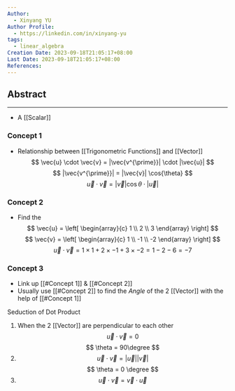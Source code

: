 ```yaml
---
Author:
  - Xinyang YU
Author Profile:
  - https://linkedin.com/in/xinyang-yu
tags:
  - linear_algebra
Creation Date: 2023-09-18T21:05:17+08:00
Last Date: 2023-09-18T21:05:17+08:00
References:
---
```

## Abstract
---
- A [[Scalar]]
### Concept 1
- Relationship between [[Trigonometric Functions]] and [[Vector]]
$$
\vec{u} \cdot \vec{v} 
= |\vec{v^{\prime}}| \cdot |\vec{u}| 
$$
$$
|\vec{v^{\prime}}| = |\vec{v}| \cos{\theta}
$$
$$
\vec{u} \cdot \vec{v} 
= |\vec{v}| \cos{\theta} \cdot |\vec{u}| 
$$
### Concept 2
- Find the 
$$
\vec{u} = \left[
\begin{array}{c}
1 \\
2 \\
3 
\end{array}
\right]
$$
$$
\vec{v} = \left[
\begin{array}{c}
1 \\
-1 \\
-2 
\end{array}
\right]
$$
$$
\vec{u} \cdot \vec{v} = 1\times1 + 2\times-1 + 3\times-2 = 1 - 2 - 6 = -7
$$

### Concept 3
- Link up [[#Concept 1]] & [[#Concept 2]]
- Usually use [[#Concept 2]] to find the *Angle* of the 2 [[Vector]] with the help of [[#Concept 1]]

Seduction of Dot Product
1. When the 2 [[Vector]] are perpendicular to each other
$$
\vec{u} \cdot \vec{v} = 0
$$
$$
\theta = 90\degree
$$
2. $$
\vec{u} \cdot \vec{v} = |\vec{u}| |\vec{v}|
$$
$$
\theta = 0 \degree
$$
3. $$
\vec{u} \cdot \vec{v} =  \vec{v} \cdot \vec{u}
$$